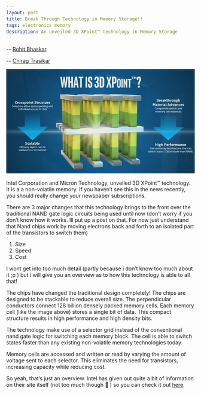```yaml
---
layout: post
title: Break Through Technology in Memory Storage!!
tags: electronics memory 
description: An unveiled 3D XPoint™ technology in Memory Storage
---
```


-- [Rohit Bhaskar](https://github.com/rohitbhaskar)

-- [Chirag Trasikar](https://github.com/chirag16)

![](/assets/posts/break-through-technology-in-memory-storage/memory-storage.jpg)

Intel Corporation and Micron Technology, unveiled 3D XPoint™ technology. It is a a non-volatile memory. If you haven’t see this in the news recently, you should really change your newspaper subscriptions.

There are 3 major changes that this technology brings to the front over the traditional NAND gate logic circuits being used until now (don’t worry if you don’t know how it works. Ill put up a post on that. For now just understand that Nand chips work by moving electrons back and forth to an isolated part of the transistors to switch them)

1. Size
2. Speed
3. Cost

I wont get into too much detail (partly because i don’t know too much about it ;p ) but i will give you an overview as to how this technology is able to all that!

The chips have changed the traditional design completely! The chips are designed to be stackable to reduce overall size. The perpendicular conductors connect 128 billion densely packed memory cells. Each memory cell (like the image above) stores a single bit of data. This compact structure results in high performance and high density bits.

The technology make use of a selector grid instead of the conventional nand gate logic for switching each memory block. The cell is able to switch states faster than any existing non-volatile memory technologies today.

Memory cells are accessed and written or read by varying the amount of voltage sent to each selector. This eliminates the need for transistors, increasing capacity while reducing cost.

 

So yeah, that’s just an overview. Intel has given out quite a bit of information on their site itself (not too much though 🙂 ) so you can check it out [here](http://newsroom.intel.com/community/intel_newsroom/blog/2015/07/28/intel-and-micron-produce-breakthrough-memory-technology).
